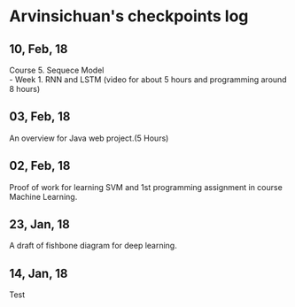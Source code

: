 # Arvinsichuan's checkpoints log  

## 10, Feb, 18  
Course 5. Sequece Model  
    - Week 1. RNN and LSTM (video for about 5 hours and programming around 8 hours)

## 03, Feb, 18 
An overview for Java web project.(5 Hours)

## 02, Feb, 18  
Proof of work for learning SVM and 1st programming assignment in course Machine Learning.

## 23, Jan, 18
A draft of fishbone diagram for deep learning.

## 14, Jan, 18
Test